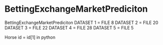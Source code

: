 # BettingExchangeMarketPrediciton
BettingExchangeMarketPrediciton
DATASET 1 = FILE 8
DATASET 2 = FILE 20
DATASET 3 = FILE 22 
DATASET 4 = FILE 28
DATASET 5 = FILE 5

Horse id = id[1] in python
